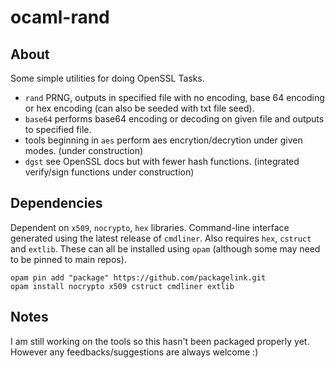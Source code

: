 # ocaml-rand

## About

Some simple utilities for doing OpenSSL Tasks.

* `rand` PRNG, outputs in specified file with no encoding, base 64 encoding or hex encoding (can also be seeded with txt file seed).
* `base64` performs base64 encoding or decoding on given file and outputs to specified file.
* tools beginning in `aes` perform aes encrytion/decrytion under given modes. (under construction)
* `dgst` see OpenSSL docs but with fewer hash functions. (integrated verify/sign functions under construction)

## Dependencies

Dependent on `x509`, `nocrypto`, `hex` libraries. Command-line interface generated using the latest release of `cmdliner`. Also requires `hex`, `cstruct` and `extlib`.
These can all be installed using `opam` (although some may need to be pinned to main repos).

```
opam pin add "package" https://github.com/packagelink.git
opam install nocrypto x509 cstruct cmdliner extlib
```

## Notes
I am still working on the tools so this hasn't been packaged properly yet. However any feedbacks/suggestions are always welcome :) 



